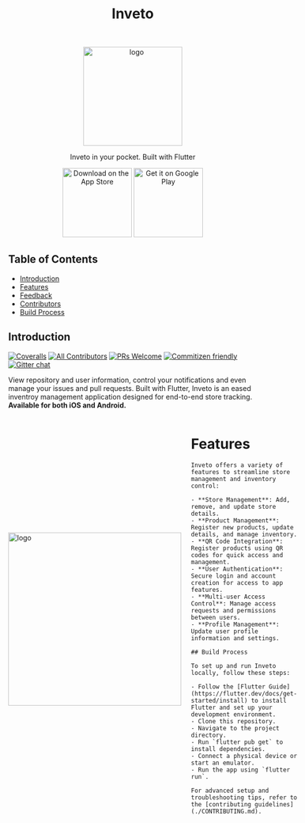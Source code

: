 <h1 align="center"> Inveto </h1> <br>
<p align="center">
  <img src="https://github.com/user-attachments/assets/a8bb978f-0be7-4627-bcd0-a2873c02faac" alt="logo" width="200">
</p>

<p align="center">
  Inveto in your pocket. Built with Flutter
</p>

<p align="center">
  <a>
    <img alt="Download on the App Store" title="App Store" src="http://i.imgur.com/0n2zqHD.png" width="140">
  </a>

  <a>
    <img alt="Get it on Google Play" title="Google Play" src="http://i.imgur.com/mtGRPuM.png" width="140">
  </a>
</p>

<!-- START doctoc generated TOC please keep comment here to allow auto update -->
<!-- DON'T EDIT THIS SECTION, INSTEAD RE-RUN doctoc TO UPDATE -->
## Table of Contents

- [Introduction](#introduction)
- [Features](#features)
- [Feedback](#feedback)
- [Contributors](#contributors)
- [Build Process](#build-process)

<!-- END doctoc generated TOC please keep comment here to allow auto update -->

## Introduction

[![Coveralls](https://img.shields.io/coveralls/github/gitpoint/git-point.svg?style=flat-square)](https://coveralls.io/github/gitpoint/git-point)
[![All Contributors](https://img.shields.io/badge/all_contributors-73-orange.svg?style=flat-square)](./CONTRIBUTORS.md)
[![PRs Welcome](https://img.shields.io/badge/PRs-welcome-brightgreen.svg?style=flat-square)](http://makeapullrequest.com)
[![Commitizen friendly](https://img.shields.io/badge/commitizen-friendly-brightgreen.svg?style=flat-square)](http://commitizen.github.io/cz-cli/)
[![Gitter chat](https://img.shields.io/badge/chat-on_gitter-008080.svg?style=flat-square)](https://gitter.im/git-point)

View repository and user information, control your notifications and even manage your issues and pull requests. Built with Flutter, Inveto is an eased inventroy management application designed for end-to-end store tracking.
**Available for both iOS and Android.**

<div style="display: flex; flex-direction: row; align-items: center;">
  <div style="flex: 1;">
    <img src="https://github.com/user-attachments/assets/e59f1f37-a454-4b17-a221-2e978c0d3bf9" alt="logo" width="350">
  </div>
  <div style="flex: 2; padding-left: 20px;">
    <h1>Features</h1>

    Inveto offers a variety of features to streamline store management and inventory control:

    - **Store Management**: Add, remove, and update store details.
    - **Product Management**: Register new products, update details, and manage inventory.
    - **QR Code Integration**: Register products using QR codes for quick access and management.
    - **User Authentication**: Secure login and account creation for access to app features.
    - **Multi-user Access Control**: Manage access requests and permissions between users.
    - **Profile Management**: Update user profile information and settings.

    ## Build Process

    To set up and run Inveto locally, follow these steps:

    - Follow the [Flutter Guide](https://flutter.dev/docs/get-started/install) to install Flutter and set up your development environment.
    - Clone this repository.
    - Navigate to the project directory.
    - Run `flutter pub get` to install dependencies.
    - Connect a physical device or start an emulator.
    - Run the app using `flutter run`.

    For advanced setup and troubleshooting tips, refer to the [contributing guidelines](./CONTRIBUTING.md).
  </div>
</div>
